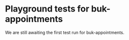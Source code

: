 # Playground tests for buk-appointments
We are still awaiting the first test run for buk-appointments.
